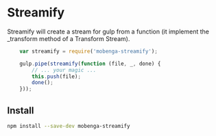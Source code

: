 # Streamify

Streamify will create a stream for gulp from a function (it implement the _transform method of a Transform Stream).

```js
	var streamify = require('mobenga-streamify');

	gulp.pipe(streamify(function (file, _, done) {
   		// ... your magic ...
		this.push(file);
		done();
	}));
```


## Install

```bash
npm install --save-dev mobenga-streamify
```



